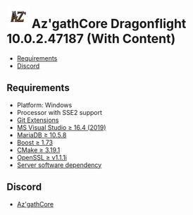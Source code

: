 # ![logo](Azgath.png) Az'gathCore Dragonflight 10.0.2.47187 (With Content)

* [Requirements](#requirements)
* [Discord](#discord)

## Requirements

+ Platform: Windows
+ Processor with SSE2 support
+ [Git Extensions](https://github.com/AzgathCore/AzgathCoreDFF/blob/AzgathCoreDFF/tools/server_software/Git/Git-2.31.0-64-bit.exe)
+ [MS Visual Studio ≥ 16.4 (2019)](https://github.com/AzgathCore/AzgathCoreDFF/blob/AzgathCoreDFF/tools/server_software/VisualStudio/vs_community__535742213.1615944389.exe)
+ [MariaDB ≥ 10.5.8](https://github.com/AzgathCore/AzgathCoreDFF/blob/AzgathCoreDFF/tools/server_software/MariaDB/mariadb-10.5.8-winx64.msi)
+ [Boost ≥ 1.73](https://github.com/AzgathCore/AzgathCoreDFF/releases/tag/boost_1.72)
+ [CMake ≥ 3.19.1](https://github.com/AzgathCore/AzgathCoreDFF/blob/AzgathCoreDFF/tools/server_software/CMake/cmake-3.19.1-win64-x64.msi)
+ [OpenSSL ≥ v1.1.1i](https://github.com/AzgathCore/AzgathCoreDFF/blob/AzgathCoreDFF/tools/server_software/OpenSSL/Win64OpenSSL-1_1_1i.exe)
+ [Server software dependency](https://github.com/AzgathCore/AzgathCoreDFF/tree/AzgathCoreDFF/tools/server_software)

## Discord

+ [Az'gathCore](https://discord.gg/QKhRu5XcSc)

